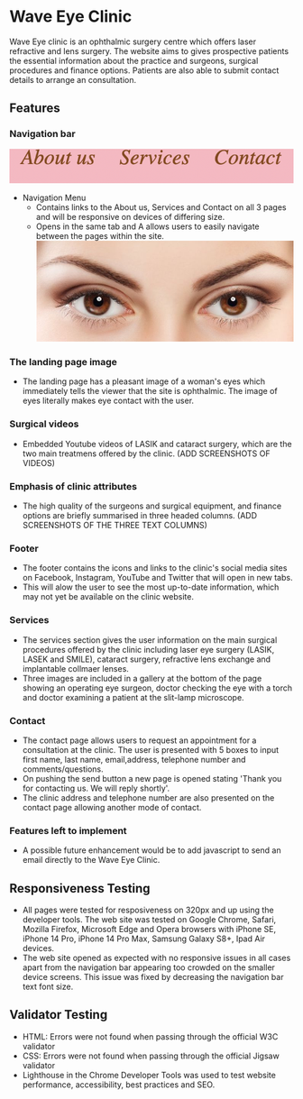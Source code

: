 # Wave Eye Clinic
Wave Eye clinic is an ophthalmic surgery centre which offers laser refractive and lens surgery. The website aims to gives prospective patients the essential information about the practice and surgeons, surgical procedures and finance options. Patients are also able to submit contact details to arrange an consultation.
## Features 
### Navigation bar
![Mockup](assets/doc/nav.png)
* Navigation Menu
    * Contains links to the About us, Services and Contact on all 3 pages and will be responsive on devices of differing size.
    * Opens in the same tab and A
    allows users to easily navigate between the pages within the site. 
![Mockup](assets/doc/brown-eyes.jpeg)
### The landing page image
* The landing page has a pleasant image of a woman's eyes which immediately tells the viewer that the site is ophthalmic. The image of eyes literally makes eye contact with the user.

### Surgical videos
*  Embedded Youtube videos of LASIK and cataract surgery, which are the two main treatmens offered by the clinic. (ADD SCREENSHOTS OF VIDEOS)

### Emphasis of clinic attributes
* The high quality of the surgeons and surgical equipment, and finance options are briefly summarised in three headed columns. (ADD SCREENSHOTS OF THE THREE TEXT COLUMNS)

### Footer
* The footer contains the icons and links to the clinic's social media sites on Facebook, Instagram, YouTube and Twitter that will open in new tabs. 
* This will alow the user to see the most up-to-date information, which may not yet be available on the clinic website.
  
### Services
* The services section gives the user information on the main surgical procedures offered by the clinic including laser eye surgery (LASIK, LASEK and SMILE), cataract surgery, refractive lens exchange and implantable collmaer lenses. 
* Three images are included in a gallery at the bottom of the page showing an operating eye surgeon, doctor checking the eye with a torch and doctor examining a patient at the slit-lamp microscope.

### Contact
* The contact page allows users to request an appointment for a consultation at the clinic. The user is presented with 5 boxes to input first name, last name, email,address, telephone number and comments/questions. 
* On pushing the send button a new page is opened stating 'Thank you for contacting us. We will reply shortly'.
* The clinic address and telephone number are also presented on the contact page allowing another mode of contact.

### Features left to implement
* A possible future enhancement would be to add javascript to send an email directly to the Wave Eye Clinic.

## Responsiveness Testing
* All pages were tested for resposiveness on 320px and up using the developer tools. The web site was tested on Google Chrome, Safari, Mozilla Firefox, Microsoft Edge and Opera browsers with iPhone SE, iPhone 14 Pro, iPhone 14 Pro Max, Samsung Galaxy S8+, Ipad Air devices.
* The web site opened as expected with no responsive issues in all cases apart from the navigation bar appearing too crowded on the smaller device screens. This issue was fixed by decreasing the navigation bar text font size.

## Validator Testing
* HTML: Errors were not found when passing through the official W3C validator
* CSS: Errors were not found when passing through the official Jigsaw validator
* Lighthouse in the Chrome Developer Tools was used to test website performance, accessibility, best practices and SEO.

